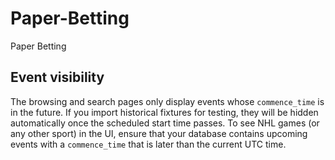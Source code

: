 # Paper-Betting
Paper Betting

## Event visibility

The browsing and search pages only display events whose `commence_time`
is in the future. If you import historical fixtures for testing, they
will be hidden automatically once the scheduled start time passes. To
see NHL games (or any other sport) in the UI, ensure that your database
contains upcoming events with a `commence_time` that is later than the
current UTC time.
